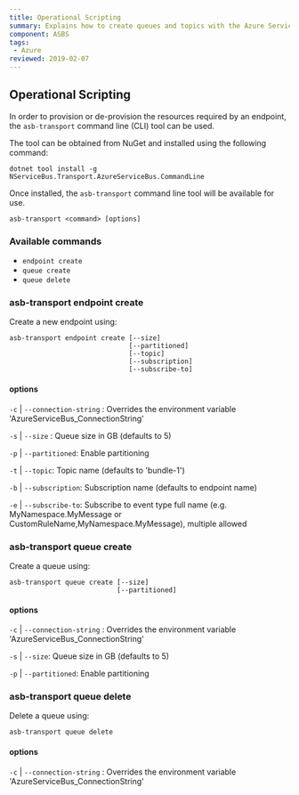 ```yaml
---
title: Operational Scripting
summary: Explains how to create queues and topics with the Azure Service Bus transport using scripting
component: ASBS
tags:
 - Azure
reviewed: 2019-02-07
---
```


## Operational Scripting

In order to provision or de-provision the resources required by an endpoint, the `asb-transport` command line (CLI) tool can be used.

The tool can be obtained from NuGet and installed using the following command:

```
dotnet tool install -g NServiceBus.Transport.AzureServiceBus.CommandLine
```

Once installed, the `asb-transport` command line tool will be available for use.

`asb-transport <command> [options]`

### Available commands

- `endpoint create`
- `queue create`
- `queue delete`

### asb-transport endpoint create

Create a new endpoint using:

```
asb-transport endpoint create [--size]
                              [--partitioned]
                              [--topic]
                              [--subscription]
                              [--subscribe-to]                                                            
```

#### options
 
`-c` | `--connection-string` : Overrides the environment variable 'AzureServiceBus_ConnectionString'

`-s` | `--size` : Queue size in GB (defaults to 5)

`-p` | `--partitioned`: Enable partitioning

`-t` | `--topic`: Topic name (defaults to 'bundle-1')

`-b` | `--subscription`: Subscription name (defaults to endpoint name)

`-e` | `--subscribe-to`: Subscribe to event type full name (e.g. MyNamespace.MyMessage or CustomRuleName,MyNamespace.MyMessage), multiple allowed


### asb-transport queue create
 
Create a queue using:

```
asb-transport queue create [--size]
                           [--partitioned]
```

#### options

`-c` | `--connection-string` : Overrides the environment variable 'AzureServiceBus_ConnectionString'

`-s` | `--size`: Queue size in GB (defaults to 5)

`-p` | `--partitioned`: Enable partitioning


### asb-transport queue delete
 
Delete a queue using:

```
asb-transport queue delete
```

#### options

`-c` | `--connection-string` : Overrides the environment variable 'AzureServiceBus_ConnectionString'
 
